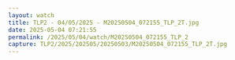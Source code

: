 ```yaml
---
layout: watch
title: TLP2 - 04/05/2025 - M20250504_072155_TLP_2T.jpg
date: 2025-05-04 07:21:55
permalink: /2025/05/04/watch/M20250504_072155_TLP_2
capture: TLP2/2025/202505/20250503/M20250504_072155_TLP_2T.jpg
---
```


